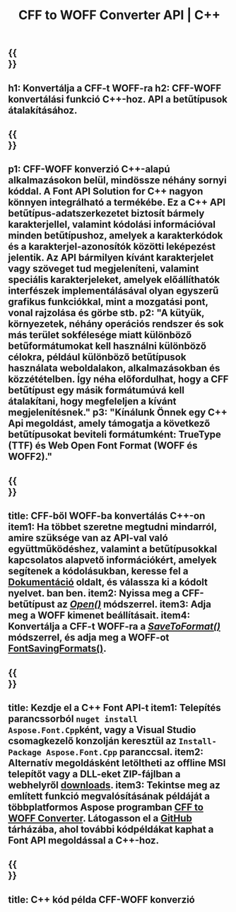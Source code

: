 ﻿---
translation: true
template: /_templates/conversion-child-cpp.md
title: CFF to WOFF Converter API | C++
description: Konvertálja a CFF-et WOFF-fontokra ezzel a C++ API-val. A konvertálási funkció Windowson és Linuxon, valamint minden C++-t támogató fejlesztői környezetben működik.
metakeywords: c++ CFF to WOFF, CFF to WOFF megoldások c++, CFF to WOFF font conerter cpp
url: /cpp/conversion/cff-to-woff/
family: font
platformtag: cpp
feature: conversion
otherformats: TTF WOFF2
---


{{<section banner>}}
---
h1: Konvertálja a CFF-t WOFF-ra
h2: CFF-WOFF konvertálási funkció C++-hoz. API a betűtípusok átalakításához.
---

{{<section overview>}}
---
p1: CFF-WOFF konverzió С++-alapú alkalmazásokon belül, mindössze néhány sornyi kóddal. A Font API Solution for С++ nagyon könnyen integrálható a termékébe. Ez a C++ API betűtípus-adatszerkezetet biztosít bármely karakterjellel, valamint kódolási információval minden betűtípushoz, amelyek a karakterkódok és a karakterjel-azonosítók közötti leképezést jelentik. Az API bármilyen kívánt karakterjelet vagy szöveget tud megjeleníteni, valamint speciális karakterjeleket, amelyek előállíthatók interfészek implementálásával olyan egyszerű grafikus funkciókkal, mint a mozgatási pont, vonal rajzolása és görbe stb.
p2: "A kütyük, környezetek, néhány operációs rendszer és sok más terület sokfélesége miatt különböző betűformátumokat kell használni különböző célokra, például különböző betűtípusok használata weboldalakon, alkalmazásokban és közzétételben. Így néha előfordulhat, hogy a CFF betűtípust egy másik formátumúvá kell átalakítani, hogy megfeleljen a kívánt megjelenítésnek."
p3: "Kínálunk Önnek egy С++ Api megoldást, amely támogatja a következő betűtípusokat beviteli formátumként: TrueType (TTF) és Web Open Font Format (WOFF és WOFF2)."
---

{{<section feature1>}}
---
title: CFF-ből WOFF-ba konvertálás C++-on
item1: Ha többet szeretne megtudni mindarról, amire szüksége van az API-val való együttműködéshez, valamint a betűtípusokkal kapcsolatos alapvető információkért, amelyek segítenek a kódolásukban, keresse fel a [Dokumentáció](https://docs.aspose.com/font/) oldalt, és válassza ki a kódolt nyelvet. ban ben.
item2: Nyissa meg a CFF-betűtípust az [*Open()*](https://reference.aspose.com/font/cpp/class/aspose.font.font#ac2387bf04ccb5bac51cf37984d4ebf33) módszerrel.
item3: Adja meg a WOFF kimenet beállításait.
item4: Konvertálja a CFF-t WOFF-ra a [*SaveToFormat()*](https://reference.aspose.com/font/cpp/class/aspose.font.font#a670ea97404fd72c2e51b0e8c543c8a45) módszerrel, és adja meg a WOFF-ot [FontSavingFormats()](https://reference.aspose.com/font/cpp/namespace/aspose.font#a93d0dcc7c00f5c7027d60e14a5433c74).
---

{{<section feature2>}}
---
title: Kezdje el a C++ Font API-t
item1: Telepítés parancssorból ```nuget install Aspose.Font.Cpp```ként, vagy a Visual Studio csomagkezelő konzolján keresztül az ```Install-Package Aspose.Font.Cpp``` paranccsal.
item2: Alternatív megoldásként letöltheti az offline MSI telepítőt vagy a DLL-eket ZIP-fájlban a webhelyről  [downloads](https://downloads.aspose.com/font/cpp).
item3: Tekintse meg az említett funkció megvalósításának példáját a többplatformos Aspose programban [CFF to WOFF Converter](https://products.aspose.app/font/conversion/cff-to-woff). Látogasson el a [GitHub](https://github.com/aspose-font/Aspose.Font-Documentation/tree/master/cpp-examples) tárházába, ahol további kódpéldákat kaphat a Font API megoldással a C++-hoz.
---

{{<section codeexample>}}
---
title: C++ kód példa CFF-WOFF konverzió
---